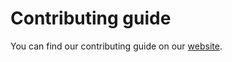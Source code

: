 # Contributing guide

You can find our contributing guide on our [website](https://www.sktime-backup.readthedocs.io/en/latest/get_involved/contributing.html).
